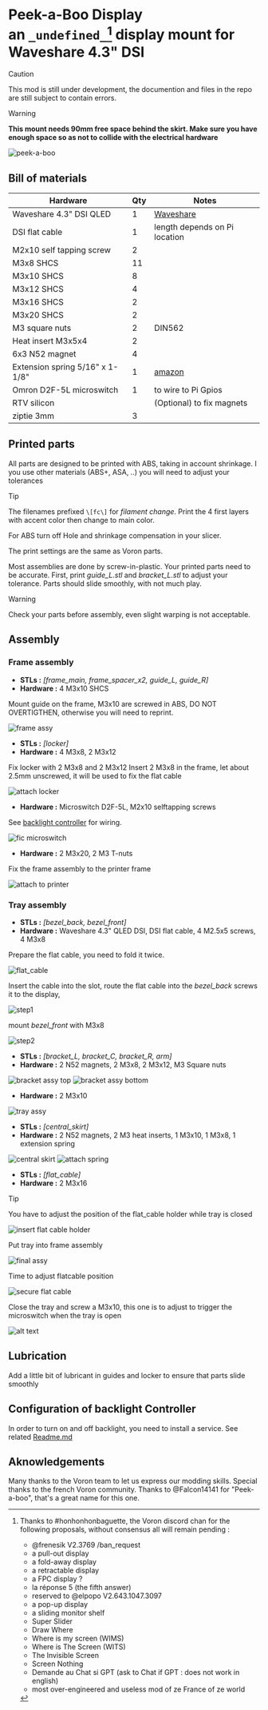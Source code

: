 # Peek-a-Boo Display <br> an ``_undefined_``[^1] display mount for Waveshare 4.3" DSI

> [!CAUTION]
> This mod is still under development,  the documention and files in the repo are still subject to contain errors.

> [!WARNING]
> **This mount needs 90mm free space behind the skirt. Make sure you have enough space so as not to collide with the electrical hardware**  

![peek-a-boo](./images/peek-a-boo.gif)  

## Bill of materials
| Hardware                        | Qty | Notes |
| ------------------------------- | --- | ----- |
| Waveshare 4.3" DSI QLED         | 1   | [Waveshare](https://www.waveshare.com/product/displays/lcd-oled/lcd-oled-2/4.3inch-dsi-qled.htm)
| DSI flat cable                  | 1   | length depends on Pi location
| M2x10 self tapping screw        | 2   |
| M3x8 SHCS                       | 11  |
| M3x10 SHCS                      | 8   |
| M3x12 SHCS                      | 4   |
| M3x16 SHCS                      | 2   |
| M3x20 SHCS                      | 2   |
| M3 square nuts                  | 2   | DIN562
| Heat insert M3x5x4              | 2   |
| 6x3 N52 magnet                  | 4   |
| Extension spring 5/16" x 1-1/8" | 1   | [amazon](https://www.amazon.fr/dp/B000K7M36W)                                                    
| Omron D2F-5L microswitch        | 1   | to wire to Pi Gpios
| RTV silicon                     |     | (Optional) to fix magnets
| ziptie 3mm                      | 3   | 

## Printed parts

All parts are designed to be printed with ABS, taking in account shrinkage. I you use  other materials (ABS+, ASA, ..) you will need to adjust your tolerances

> [!TIP] 
> The filenames prefixed ``\[fc\]`` for _filament change_. Print the 4 first layers with accent color then change to main color.   

For ABS turn off Hole and shrinkage compensation in your slicer.

The print settings are the same as Voron parts.

Most assemblies are done by screw-in-plastic. Your printed parts need to be accurate. First, print  _guide\_L.stl_ and _bracket\_L.stl_ to adjust your tolerance. Parts should slide smoothly, with not much play.

> [!WARNING]
> Check your parts before assembly, even slight warping is not acceptable.

## Assembly
### Frame assembly
- **STLs :** _\[frame_main, frame_spacer_x2, guide_L, guide_R\]_
- **Hardware :**  4 M3x10 SHCS

Mount guide on the frame, M3x10 are screwed in ABS, DO NOT OVERTIGTHEN, otherwise you will need to reprint. 

![frame assy](./images/frame1.png)

- **STLs :** _\[locker\]_
- **Hardware :** 4 M3x8, 2 M3x12 
  
Fix locker with 2 M3x8 and 2 M3x12
Insert 2 M3x8 in the frame, let about 2.5mm unscrewed, it will be used to fix the flat cable

![attach locker](./images/frame2.png)

- **Hardware :** Microswitch D2F-5L, M2x10 selftapping screws

See [backlight controller](./scripts/README.md) for wiring.

![fic microswitch](./images/frame3.png)

- **Hardware :** 2 M3x20, 2 M3 T-nuts

Fix the frame assembly to the printer frame

![attach to printer](./images/frame4.png)

### Tray assembly
- **STLs :** _\[bezel_back, bezel_front\]_
- **Hardware :** Waveshare 4.3" QLED DSI, DSI flat cable, 4 M2.5x5 screws, 4 M3x8 

Prepare the flat cable, you need to fold it twice.

![flat_cable](./images/flatecable.png)

Insert the cable into the slot, route the flat cable into the _bezel_back_ screws it to the display, 

![step1](./images/tray0.png)

mount _bezel_front_ with M3x8

![step2](./images/tray1.png)

- **STLs :** _\[bracket_L, bracket_C, bracket_R, arm\]_
- **Hardware :** 2 N52 magnets, 2 M3x8, 2 M3x12, M3 Square nuts 

![bracket assy top](./images/bracket1.png)
![bracket assy bottom](./images/bracket2.png)

- **Hardware :** 2 M3x10

![tray assy](./images/tray_assy1.png)

- **STLs :** _\[central_skirt\]_
- **Hardware :** 2 N52 magnets, 2 M3 heat inserts, 1 M3x10, 1 M3x8, 1 extension spring

![central skirt](./images/skirt.png)
![attach spring](./images/tray_assy2.png)

- **STLs :** _\[flat_cable\]_
- **Hardware :** 2 M3x16

> [!TIP]
> You have to adjust the position of the flat_cable holder while tray is closed 

![insert flat cable holder](./images/flatcable_holder.png)

Put tray into frame assembly

![final assy](./images/assy_1.png)

Time to adjust flatcable position

![secure flat cable](./images/assy2.png)

Close the tray and screw a M3x10, this one is to adjust to trigger the microswitch when the tray is open

![alt text](./images/switch_trigger.png)

## Lubrication

Add a little bit of lubricant in guides and locker to ensure that parts slide smoothly 

## Configuration of backlight Controller
 In order to turn on and off backlight, you need to install a service. See related [Readme.md](./scripts/)

## Aknowledgements
 Many thanks to the Voron team to let us express our modding skills. 
 Special thanks to the french Voron community.
 Thanks to @Falcon14141 for "Peek-a-boo", that's a great name for this one. 


[^1]: Thanks to #honhonhonbaguette, the Voron discord chan for the following proposals, without consensus all will remain pending :
    - @frenesik V2.3769 /ban_request
    - a pull-out display
    - a fold-away display
    - a retractable display
    - a FPC display ?
    - la réponse 5 (the fifth answer)
    - reserved to @elpopo V2.643.1047.3097 
    - a pop-up display
    - a sliding monitor shelf
    - Super Slider
    - Draw Where 
    - Where is my screen (WIMS)
    - Where is The Screen (WITS)
    - The Invisible Screen
    - Screen Nothing
    - Demande au Chat si GPT (ask to Chat if GPT : does not work in english)
    - most over-engineered and useless mod of ze France of ze world